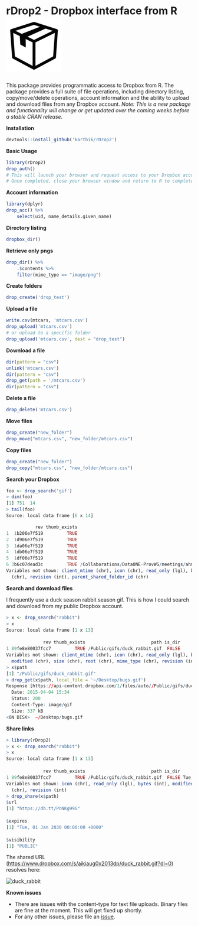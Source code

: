 
# rDrop2 - Dropbox interface from R  ![](drop.png)  


This package provides programmatic access to Dropbox from R. The package provides a full suite of file operations, including directory listing, copy/move/delete operations, account information and the ability to upload and download files from any Dropbox account. _Note: This is a new package and functionality will change or get updated over the coming weeks before a stable CRAN release._


__Installation__  

```r
devtools::install_github('karthik/rDrop2')
```

__Basic Usage__

```r
library(rDrop2)
drop_auth()
# This will launch your browser and request access to your Dropbox account. 
# Once completed, close your browser window and return to R to complete authentication.
```

__Account information__

```r
library(dplyr)
drop_acc() %>% 
    select(uid, name_details.given_name)
```

__Directory listing__

```r
dropbox_dir()
```

__Retrieve only pngs__

```r
drop_dir() %>% 
    .$contents %>% 
    filter(mime_type == "image/png")
```

__Create folders__


```r
drop_create('drop_test')
```

__Upload a file__

```r
write.csv(mtcars, 'mtcars.csv')
drop_upload('mtcars.csv')
# or upload to a specific folder
drop_upload('mtcars.csv', dest = "drop_test")
```

__Download a file__

```r
dir(pattern = "csv")
unlink('mtcars.csv')
dir(pattern = "csv")
drop_get(path = '/mtcars.csv')
dir(pattern = "csv")
```

__Delete a file__

```r
drop_delete('mtcars.csv')
```

__Move files__

```r
drop_create("new_folder")
drop_move("mtcars.csv", "new_folder/mtcars.csv")
```

__Copy files__

```r
drop_create("new_folder")
drop_copy("mtcars.csv", "new_folder/mtcars.csv")
```

__Search your Dropbox__

```r
foo <- drop_search('gif')
> dim(foo)
[1] 751  14
> tail(foo)
Source: local data frame [6 x 14]
```

```r
           rev thumb_exists                                                                                                  path is_dir
1  1b206e7f519         TRUE                                                   /obscure_path/themes/style/bgnoise.gif  FALSE
2  1d906e7f519         TRUE                                                  /obscure_path/images/logos/ploslogo.gif  FALSE
3  1da06e7f519         TRUE                                             /obscure_path/images/logos/treebase_logo.gif  FALSE
4  1db06e7f519         TRUE                                              /obscure_path/images/logos/fishbaselogo.gif  FALSE
5  1df06e7f519         TRUE                                                 /obscure_path/images/logos/ritislogo.gif  FALSE
6 3b6c07dead3c         TRUE /Collaborations/DataONE-ProvWG/meetings/ahm-2013/provwgslide-final-reporting.key/Data/fp_cvi_logo.gif  FALSE
Variables not shown: client_mtime (chr), icon (chr), read_only (lgl), bytes (int), modified (chr), size (chr), root (chr), mime_type
  (chr), revision (int), parent_shared_folder_id (chr)
```

__Search and download files__

I frequently use a duck season rabbit season gif. This is how I could search and download from my public Dropbox account. 

```r
> x <- drop_search("rabbit")
> x
Source: local data frame [1 x 13]

              rev thumb_exists                         path is_dir
1 89fe8e80037fcc7         TRUE /Public/gifs/duck_rabbit.gif  FALSE
Variables not shown: client_mtime (chr), icon (chr), read_only (lgl), bytes (int),
  modified (chr), size (chr), root (chr), mime_type (chr), revision (int)
> x$path
[1] "/Public/gifs/duck_rabbit.gif"
> drop_get(x$path, local_file = '~/Desktop/bugs.gif')
Response [https://api-content.dropbox.com/1/files/auto//Public/gifs/duck_rabbit.gif]
  Date: 2015-04-04 15:34
  Status: 200
  Content-Type: image/gif
  Size: 337 kB
<ON DISK>  ~/Desktop/bugs.gif
```

__Share links__

```r
> library(rDrop2)
> x <- drop_search("rabbit")
> x
Source: local data frame [1 x 13]

              rev thumb_exists                         path is_dir                    client_mtime
1 89fe8e80037fcc7         TRUE /Public/gifs/duck_rabbit.gif  FALSE Tue, 04 Nov 2014 16:04:55 +0000
Variables not shown: icon (chr), read_only (lgl), bytes (int), modified (chr), size (chr), root (chr), mime_type
  (chr), revision (int)
> drop_share(x$path)
$url
[1] "https://db.tt/PnNKg99G"

$expires
[1] "Tue, 01 Jan 2030 00:00:00 +0000"

$visibility
[1] "PUBLIC"
```
The shared URL (https://www.dropbox.com/s/aikiaug0x2013dp/duck_rabbit.gif?dl=0) resolves here: 

![duck_rabbit](https://db.tt/PnNKg99G)

__Known issues__

* There are issues with the content-type for text file uploads. Binary files are fine at the moment. This will get fixed up shortly.
* For any other issues, please file an [issue](https://github.com/karthik/rDrop2/issues).
